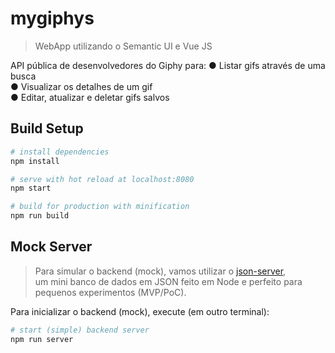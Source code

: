 # mygiphys

> WebApp utilizando o Semantic UI e Vue JS

API pública de desenvolvedores do Giphy para:
● Listar gifs através de uma busca  
● Visualizar os detalhes de um gif  
● Editar, atualizar e deletar gifs salvos

## Build Setup

``` bash
# install dependencies
npm install

# serve with hot reload at localhost:8080
npm start

# build for production with minification
npm run build
```

## Mock Server

> Para simular o backend (mock), vamos utilizar o [json-server](https://github.com/typicode/json-server),  
> um mini banco de dados em JSON feito em Node e perfeito para pequenos experimentos (MVP/PoC).

Para inicializar o backend (mock), execute (em outro terminal):

```bash
# start (simple) backend server
npm run server
```